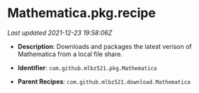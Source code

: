 # Mathematica.pkg.recipe

_Last updated 2021-12-23 19:58:06Z_

- **Description**: Downloads and packages the latest verison of Mathematica from a local file share.

- **Identifier**: `com.github.mlbz521.pkg.Mathematica`

- **Parent Recipes**: `com.github.mlbz521.download.Mathematica`